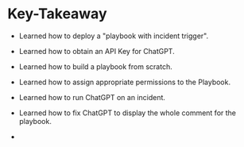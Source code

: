 # Key-Takeaway

- Learned how to deploy a "playbook with incident trigger".

- Learned how to obtain an API Key for ChatGPT.

- Learned how to build a playbook from scratch.

- Learned how to assign appropriate permissions to the Playbook.

- Learned how to run ChatGPT on an incident.

- Learned how to fix ChatGPT to display the whole comment for the playbook.

- 
